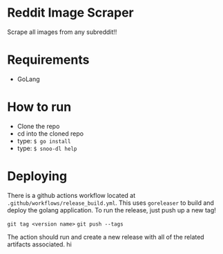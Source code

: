 # Reddit Image Scraper
Scrape all images from any subreddit!!


# Requirements
* GoLang

# How to run
* Clone the repo
* cd into the cloned repo
* type: `$ go install`
* type: `$ snoo-dl help`

# Deploying
There is a github actions workflow located at `.github/workflows/release_build.yml`. This uses `goreleaser` to build
and deploy the golang application. To run the release, just push up a new tag!

`git tag <version name>`
`git push --tags`

The action should run and create a new release with all of the related artifacts associated.
hi
